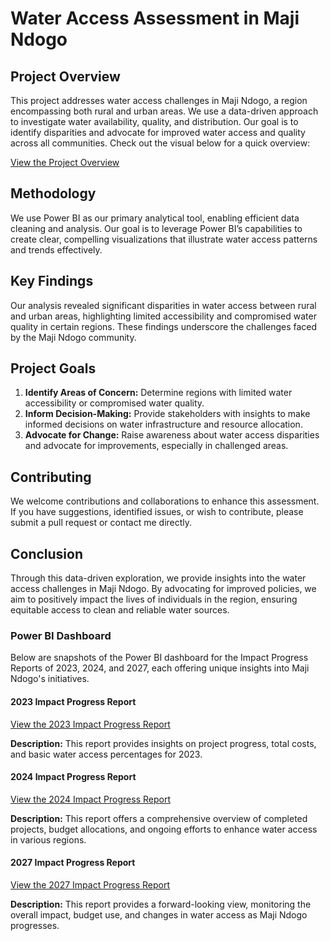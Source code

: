 # Water Access Assessment in Maji Ndogo

## Project Overview

This project addresses water access challenges in Maji Ndogo, a region encompassing both rural and urban areas. We use a data-driven approach to investigate water availability, quality, and distribution. Our goal is to identify disparities and advocate for improved water access and quality across all communities. Check out the visual below for a quick overview:

[View the Project Overview](https://app.powerbi.com/view?r=eyJrIjoiMzk1YzQzYTItZDVlYi00YWY5LWEzZmQtMzNkZmYxZjQwNDk5IiwidCI6IjY4ZTJhMzEwLTM0YjAtNDk3MC04NzFjLWRiZjlkODNmZWYxMyJ9&embedImagePlaceholder=true)

## Methodology

We use Power BI as our primary analytical tool, enabling efficient data cleaning and analysis. Our goal is to leverage Power BI’s capabilities to create clear, compelling visualizations that illustrate water access patterns and trends effectively.

## Key Findings

Our analysis revealed significant disparities in water access between rural and urban areas, highlighting limited accessibility and compromised water quality in certain regions. These findings underscore the challenges faced by the Maji Ndogo community.

## Project Goals

1. **Identify Areas of Concern:** Determine regions with limited water accessibility or compromised water quality.
2. **Inform Decision-Making:** Provide stakeholders with insights to make informed decisions on water infrastructure and resource allocation.
3. **Advocate for Change:** Raise awareness about water access disparities and advocate for improvements, especially in challenged areas.

## Contributing

We welcome contributions and collaborations to enhance this assessment. If you have suggestions, identified issues, or wish to contribute, please submit a pull request or contact me directly.

## Conclusion

Through this data-driven exploration, we provide insights into the water access challenges in Maji Ndogo. By advocating for improved policies, we aim to positively impact the lives of individuals in the region, ensuring equitable access to clean and reliable water sources.

### Power BI Dashboard

Below are snapshots of the Power BI dashboard for the Impact Progress Reports of 2023, 2024, and 2027, each offering unique insights into Maji Ndogo's initiatives.

#### 2023 Impact Progress Report

[View the 2023 Impact Progress Report](https://app.powerbi.com/view?r=eyJrIjoiOWQ0OGU3N2MtMWE4ZS00MTNmLWE1MTctOGVkZjE3YmYxYTY0IiwidCI6IjY4ZTJhMzEwLTM0YjAtNDk3MC04NzFjLWRiZjlkODNmZWYxMyJ9&embedImagePlaceholder=true)

**Description:** This report provides insights on project progress, total costs, and basic water access percentages for 2023.

#### 2024 Impact Progress Report

[View the 2024 Impact Progress Report](https://app.powerbi.com/view?r=eyJrIjoiN2E3MDM0YzAtMjBkZC00ODk3LWE2ZGItMTYxNDQ5ZDI1NjlhIiwidCI6IjY4ZTJhMzEwLTM0YjAtNDk3MC04NzFjLWRiZjlkODNmZWYxMyJ9&embedImagePlaceholder=true)

**Description:** This report offers a comprehensive overview of completed projects, budget allocations, and ongoing efforts to enhance water access in various regions.

#### 2027 Impact Progress Report

[View the 2027 Impact Progress Report](https://app.powerbi.com/view?r=eyJrIjoiMGQwM2UxN2YtMzg0ZS00MTU4LWFiYTctOWVkODJmYzQyNzgxIiwidCI6IjY4ZTJhMzEwLTM0YjAtNDk3MC04NzFjLWRiZjlkODNmZWYxMyJ9&embedImagePlaceholder=true)

**Description:** This report provides a forward-looking view, monitoring the overall impact, budget use, and changes in water access as Maji Ndogo progresses.
